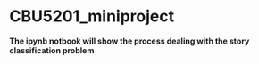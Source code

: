# CBU5201_miniproject

**The ipynb notbook will show the process dealing with the story classification problem**
